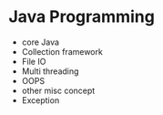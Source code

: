 # Java Programming

- core Java
- Collection framework
- File IO
- Multi threading
- OOPS
- other misc concept
- Exception